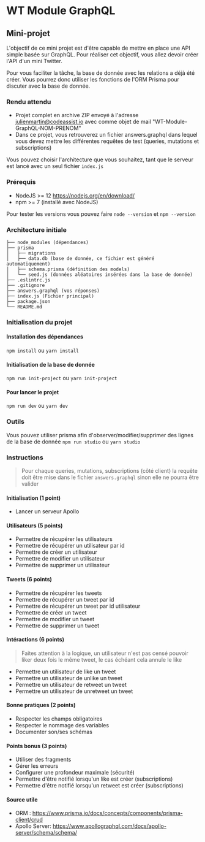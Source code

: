 # WT Module GraphQL
## Mini-projet

L'objectif de ce mini projet est d'être capable de mettre en place une API simple basée sur GraphQL.
Pour réaliser cet objectif, vous allez devoir créer l'API d'un mini Twitter.

Pour vous faciliter la tâche, la base de donnée avec les relations a déjà été créer.
Vous pourrez donc utiliser les fonctions de l'ORM Prisma pour discuter avec la base de donnée.

### Rendu attendu 
- Projet complet en archive ZIP envoyé à l'adresse julienmartin@codeassist.io avec comme objet de mail "WT-Module-GraphQL-NOM-PRENOM"
- Dans ce projet, vous retrouverez un fichier answers.graphql dans lequel vous devez mettre les différentes requêtes de test (queries, mutations et subscriptions)

Vous pouvez choisir l'architecture que vous souhaitez, tant que le serveur est lancé avec un seul fichier `index.js`


### Prérequis
* NodeJS >= 12 https://nodejs.org/en/download/
* npm >= 7 (installé avec NodeJS)

Pour tester les versions vous pouvez faire 
`node --version` et `npm --version`

### Architecture initiale

```
├── node_modules (dépendances)
├── prisma
│   ├── migrations
│   ├── data.db (base de donnée, ce fichier est généré automatiquement)
│   ├── schema.prisma (définition des models)
│   └── seed.js (données aléatoires insérées dans la base de donnée)
├── .eslintrc.js
├── .gitignore
├── answers.graphql (vos réponses)
├── index.js (Fichier principal)
├── package.json
└── README.md
```

### Initialisation du projet
#### Installation des dépendances
`npm install` ou `yarn install`

#### Initialisation de la base de donnée
`npm run init-project` ou `yarn init-project`

#### Pour lancer le projet 
`npm run dev` ou `yarn dev`

### Outils
Vous pouvez utiliser prisma afin d'observer/modifier/supprimer des lignes de la base de donnée
`npm run studio` ou `yarn studio` 

### Instructions
> Pour chaque queries, mutations, subscriptions (côté client) la requête doit être mise dans le fichier `answers.graphql` sinon elle ne pourra être valider
#### Initialisation (1 point)
* Lancer un serveur Apollo

#### Utilisateurs (5 points)
* Permettre de récupérer les utilisateurs
* Permettre de récupérer un utilisateur par id
* Permettre de créer un utilisateur
* Permettre de modifier un utilisateur
* Permettre de supprimer un utilisateur

#### Tweets (6 points)
* Permettre de récupérer les tweets
* Permettre de récupérer un tweet par id
* Permettre de récupérer un tweet par id utilisateur
* Permettre de créer un tweet
* Permettre de modifier un tweet
* Permettre de supprimer un tweet

#### Intéractions (6 points)
> Faites attention à la logique, un utilisateur n'est pas censé pouvoir liker deux fois le même tweet, le cas échéant cela annule le like
* Permettre un utilisateur de like un tweet
* Permettre un utilisateur de unlike un tweet
* Permettre un utilisateur de retweet un tweet
* Permettre un utilisateur de unretweet un tweet

#### Bonne pratiques (2 points)
* Respecter les champs obligatoires
* Respecter le nommage des variables
* Documenter son/ses schémas

#### Points bonus (3 points)
* Utiliser des fragments
* Gérer les erreurs
* Configurer une profondeur maximale (sécurité)
* Permettre d'être notifié lorsqu'un like est créer (subscriptions)
* Permettre d'être notifié lorsqu'un retweet est créer (subscriptions)
#### Source utile
* ORM : https://www.prisma.io/docs/concepts/components/prisma-client/crud
* Apollo Server: https://www.apollographql.com/docs/apollo-server/schema/schema/
